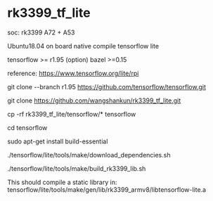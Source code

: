 # rk3399_tf_lite
soc: rk3399 A72 + A53

Ubuntu18.04 on board native compile tensorflow lite

tensorflow >= r1.95
(option) bazel >=0.15

reference: https://www.tensorflow.org/lite/rpi


git clone --branch r1.95 https://github.com/tensorflow/tensorflow.git

git clone https://github.com/wangshankun/rk3399_tf_lite.git

cp -rf rk3399_tf_lite/tensorflow/* tensorflow

cd tensorflow

sudo apt-get install build-essential

./tensorflow/lite/tools/make/download_dependencies.sh

./tensorflow/lite/tools/make/build_rk3399_lib.sh

This should compile a static library in: tensorflow/lite/tools/make/gen/lib/rk3399_armv8/libtensorflow-lite.a
